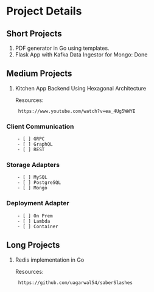 # Project Details

## Short Projects

1. PDF generator in Go using templates.
2. Flask App with Kafka Data Ingestor for Mongo: Done

## Medium Projects

1. Kitchen App Backend Using Hexagonal Architecture

    Resources:

        https://www.youtube.com/watch?v=ea_4Ug5WWYE

### Client Communication

        - [ ] GRPC
        - [ ] GraphQL
        - [ ] REST

### Storage Adapters

        - [ ] MySQL
        - [ ] PostgreSQL
        - [ ] Mongo

### Deployment Adapter

        - [ ] On Prem
        - [ ] Lambda
        - [ ] Container

## Long Projects

1. Redis implementation in Go

    Resources:

        https://github.com/uagarwal54/saberSlashes
